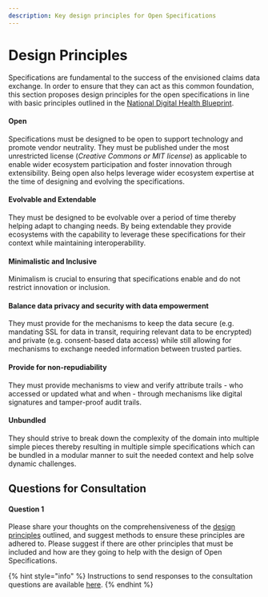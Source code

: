 ```yaml
---
description: Key design principles for Open Specifications
---
```


# Design Principles

Specifications are fundamental to the success of the envisioned claims data exchange. In order to ensure that they can act as this common foundation, this section proposes design principles for the open specifications in line with basic principles outlined in the [National Digital Health Blueprint](https://main.mohfw.gov.in/sites/default/files/Final%20NDHB%20report\_0.pdf).

#### Open

Specifications must be designed to be open to support technology and promote vendor neutrality. They must be published under the most unrestricted license (_Creative Commons or MIT license_) as applicable to enable wider ecosystem participation and foster innovation through extensibility. Being open also helps leverage wider ecosystem expertise at the time of designing and evolving the specifications.

#### Evolvable and Extendable

They must be designed to be evolvable over a period of time thereby helping adapt to changing needs. By being extendable they provide ecosystems with the capability to leverage these specifications for their context while maintaining interoperability.

#### Minimalistic and Inclusive

Minimalism is crucial to ensuring that specifications enable and do not restrict innovation or inclusion.

#### Balance data privacy and security with data empowerment

They must provide for the mechanisms to keep the data secure (e.g. mandating SSL for data in transit, requiring relevant data to be encrypted) and private (e.g. consent-based data access) while still allowing for mechanisms to exchange needed information between trusted parties.

#### Provide for non-repudiability

They must provide mechanisms to view and verify attribute trails - who accessed or updated what and when - through mechanisms like digital signatures and tamper-proof audit trails.

#### Unbundled

They should strive to break down the complexity of the domain into multiple simple pieces thereby resulting in multiple simple specifications which can be bundled in a modular manner to suit the needed context and help solve dynamic challenges.

## Questions for Consultation

#### Question 1

Please share your thoughts on the comprehensiveness of the [design principles](design-principles.md) outlined, and suggest methods to ensure these principles are adhered to. Please suggest if there are other principles that must be included and how are they going to help with the design of Open Specifications.&#x20;

{% hint style="info" %}
Instructions to send responses to the consultation questions are available [here](../how-to-submit-responses.md).
{% endhint %}

